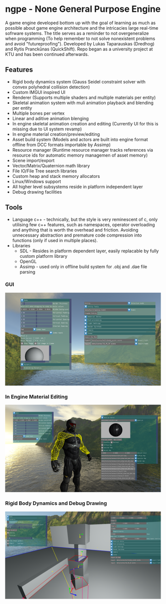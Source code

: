 ngpe - None General Purpose Engine
======
A game engine developed bottom up with the goal of learning as much as possible about game engine architecture and the intricacies large real-time sofrware systems. The title serves as a reminder to not overgeneralize when programming (To help remember to not solve nonexistent problems and avoid "futureproofing"). Developed by Lukas Taparauskas (Dredhog) and Rytis Pranckūnas (QuickShift). Repo began as a university project at KTU and has been continued afterwards.

Features
--------
- Rigid body dynamics system (Gauss Seidel constraint solver with convex polyhedral collision detection)
- Custom IMGUI inspired UI
- Renderer (Supports multiple shaders and multiple materials per entity)
- Skeletal animation system with muli animation playback and blending per entity
- Multiple bones per vertex
- Linear and aditive animation blenging 
- In engine skeletal animation creation and editing (Currently UI for this is missing due to UI system revamp)
- In engine material creation/preview/editing
- Asset build system (Models and actors are built into engine format offline from DCC formats importable by Assimp)
- Resource manager (Runtime resource manager tracks references via resource ids for automatic memory managemen of asset memory)
- Scene import/export
- Vector/Matrix/Quaternion math library
- File IO/File Tree search libraries
- Custom heap and stack memory allocators
- Linux/Windows support
- All higher level subsystems reside in platform independent layer
- Debug drawing facilities

Tools
-----
* Language
	c++ - technically, but the style is very reminescent of c, only utilising few c++ features, such as namespaces, operator overloading and anything that is worth the overhead and friction. Avoiding unnecessary abstraction and premature code compression into functions (only if used in multiple places).
* Libraries
  * SDL - Resides in platform dependent layer, easily replacable by fully custom platform library
  * OpenGL
  * Assimp - used only in offline build system for .obj and .dae file parsing

### GUI ###

![Graphical User Interface](docs/ui.png "Graphical User Interface")

### In Engine Material Editing ###

![Material Editor](docs/materials.png "In Engine Material Editing With Preview")

### Rigid Body Dynamics and Debug Drawing ###

![Rigid Body Dynamics](docs/dynamics.png "Stacking Boxes")


